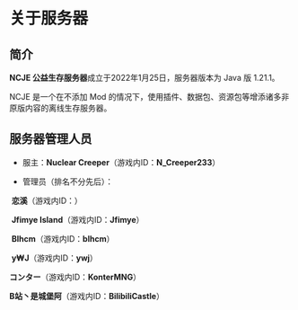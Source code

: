 # 关于服务器

## 简介

**NCJE 公益生存服务器**成立于2022年1月25日，服务器版本为 Java 版 1.21.1。

NCJE 是一个在不添加 Mod 的情况下，使用插件、数据包、资源包等增添诸多非原版内容的离线生存服务器。

## 服务器管理人员

- 服主：**Nuclear Creeper**（游戏内ID：**N_Creeper233**）

- 管理员（排名不分先后）：

​        **恋溪**（游戏内ID：）

​        **Jfimye Island**（游戏内ID：**Jfimye**）

​        **Blhcm**（游戏内ID：**blhcm**）

​        **y₩J**（游戏内ID：**ywj**）

​        **コンター**（游戏内ID：**KonterMNG**）

​        **B站丶是城堡阿**（游戏内ID：**BilibiliCastle**）

